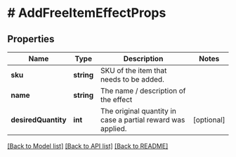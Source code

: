 # # AddFreeItemEffectProps

## Properties

Name | Type | Description | Notes
------------ | ------------- | ------------- | -------------
**sku** | **string** | SKU of the item that needs to be added. | 
**name** | **string** | The name / description of the effect | 
**desiredQuantity** | **int** | The original quantity in case a partial reward was applied. | [optional] 

[[Back to Model list]](../../README.md#documentation-for-models) [[Back to API list]](../../README.md#documentation-for-api-endpoints) [[Back to README]](../../README.md)


